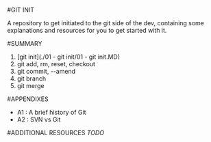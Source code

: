 #GIT INIT

A repository to get initiated to the git side of the dev, containing some explanations and resources for you to get started with it.

#SUMMARY
1. [git init](./01 - git init/01 - git init.MD)
2. git add, rm, reset, checkout
3. git commit, --amend
4. git branch
5. git merge

#APPENDIXES
* A1 : A brief history of Git
* A2 : SVN vs Git

#ADDITIONAL RESOURCES
_TODO_
